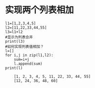 实现两个列表相加
===

```
l1=[1,2,3,4,5]
l2=[11,22,33,44,55]
l3=l1+l2
#显示为列表合并
print(l3)
#如何实现列表值相加？
l=[]
for i,j in zip(l1,l2):
    sum=i+j
    l.append(sum)
print(l)
```

        [1, 2, 3, 4, 5, 11, 22, 33, 44, 55]
        [12, 24, 36, 48, 60]
